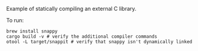 Example of statically compiling an external C library.

To run:

    brew install snappy
    cargo build -v # verify the additional compiler commands
    otool -L target/snappit # verify that snappy isn't dynamically linked
